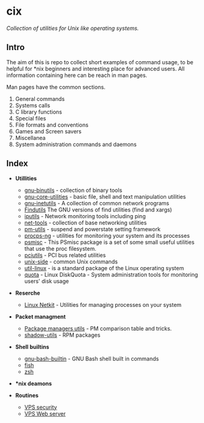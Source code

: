 <!--
File          : README.md

Created       : Sat 07 Nov 2015 22:58:38
Last Modified : Sun 07 Feb 2016 03:14:35
Maintainer    : sharlatan
-->

# cix #
_Collection of utilities for Unix like operating systems._

## Intro ##
The aim of this is repo to collect short examples of command usage, to be
helpful for *nix beginners and interesting place for advanced users. All
information containing here can be reach in man pages.

Man pages have the common sections.

1. General commands
2. Systems calls
3. C library functions
4. Special files
5. File formats and conventions
6. Games and Screen savers
7. Miscellanea
8. System administration commands and daemons

## Index ##

*   __Utillities__
    +   [gnu-binutils](utils/gnu-binutils.md) - 
        collection of binary tools
    +   [gnu-core-utilities](utils/gnu-core-utilities.md) - 
        basic file, shell and text manipulation utilities
    +   [gnu-inetutils](utils/gnu-inetutils.md) - 
        A collection of common network programs
    +   [Findutils](utils/gnu-findutils.md)
        The GNU versions of find utilities (find and xargs)
    +   [iputils](utils/iputils.md) - 
        Network monitoring tools including ping
    +   [net-tools](utils/net-utils.md) - 
        collection of base networking utilities
    +   [pm-utils](utils/pm-utils.md) - 
        suspend and powerstate setting framework
    +   [procps-ng](utils/procps-ng.md) - 
        utilities for monitoring your system and its processes
    +   [psmisc](utils/psmisc.md) - 
        This PSmisc package is a set of some small useful utilities that use
        the proc filesystem. 
    +   [pciutils](utils/pciutils.md) - 
        PCI bus related utilities
    +   [unix-side](utils/unix-side.md) - 
        common Unix commands
    +   [util-linux](utils/util-linux.md) - 
        is a standard package of the Linux operating system
    +   [quota](utils/linux_diskquota.md) - 
        Linux DiskQuota - System administration tools for monitoring users'
        disk usage

*   __Reserche__
    +   [Linux Netkit](utils/netkit.md) - 
        Utilities for managing processes on your system

*   __Packet managment__
    +   [Package managers utils](utils/pm_managers.md) - 
        PM comparison table and tricks. 
    +   [shadow-utils](utils/shadow-utils.md) - 
        RPM packages

*   __Shell builtins__
    +   [gnu-bash-builtin](utils/gnu-bash-builtin.md) - 
        GNU Bash shell built in commands
    +   [fish](http://fishshell.com/)
    +   [zsh](http://www.zsh.org/)

*   __*nix deamons__

*   __Routines__
    -   [VPS security](routines/vps_security.md)
    -   [VPS Web server](routines/vps_to_webserver.md)

